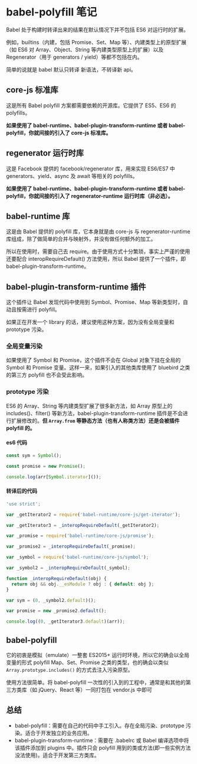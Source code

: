 # babel-polyfill 笔记

Babel 处于构建时转译出来的结果在默认情况下并不包括 ES6 对运行时的扩展。

例如，builtins（内建，包括 Promise、Set、Map 等）、内建类型上的原型扩展（如 ES6 对 Array、Object、String 等内建类型原型上的扩展）以及 Regenerator（用于 generators / yield）等都不包括在内。

简单的说就是 babel 默认只转译 新语法，不转译新 api。

## core-js 标准库

这是所有 Babel polyfill 方案都需要依赖的开源库。它提供了 ES5、ES6 的 polyfills。

**如果使用了 babel-runtime、babel-plugin-transform-runtime 或者 babel-polyfill，你就间接的引入了 core-js 标准库。**

## regenerator 运行时库

这是 Facebook 提供的 facebook/regenerator 库，用来实现 ES6/ES7 中 generators、yield、async 及 await 等相关的 polyfills。

**如果使用了 babel-runtime、babel-plugin-transform-runtime 或者 babel-polyfill，你就间接的引入了 regenerator-runtime 运行时库（非必选）。**

## babel-runtime 库

这是由 Babel 提供的 polyfill 库，它本身就是由 core-js 与 regenerator-runtime 库组成，除了做简单的合并与映射外，并没有做任何额外的加工。

所以在使用时，需要自己去 require。由于使用方式十分繁琐，事实上严谨的使用还要配合 interopRequireDefault() 方法使用，所以 Babel 提供了一个插件，即 babel-plugin-transform-runtime。

## babel-plugin-transform-runtime 插件

这个插件让 Babel 发现代码中使用到 Symbol、Promise、Map 等新类型时，自动且按需进行 polyfill。

如果正在开发一个 library 的话，建议使用这种方案，因为没有全局变量和 prototype 污染。

### 全局变量污染

如果使用了 Symbol 和 Promise，这个插件不会在 Global 对象下挂在全局的 Symbol 和 Promise 变量。这样一来，如果引入的其他类库使用了 bluebird 之类的第三方 polyfill 也不会受此影响。

### prototype 污染

ES6 的 Array、String 等内建类型扩展了很多新方法，如 Array 原型上的 includes()、filter() 等新方法，babel-plugin-transform-runtime 插件是不会进行扩展修改的。**但 `Array.from` 等静态方法（也有人称类方法）还是会被插件 polyfill 的。**

#### es6 代码

```js
const sym = Symbol();

const promise = new Promise();

console.log(arr[Symbol.iterator]());
```

#### 转译后的代码

```js
'use strict';

var _getIterator2 = require('babel-runtime/core-js/get-iterator');

var _getIterator3 = _interopRequireDefault(_getIterator2);

var _promise = require('babel-runtime/core-js/promise');

var _promise2 = _interopRequireDefault(_promise);

var _symbol = require('babel-runtime/core-js/symbol');

var _symbol2 = _interopRequireDefault(_symbol);

function _interopRequireDefault(obj) {
  return obj && obj.__esModule ? obj : { default: obj };
}

var sym = (0, _symbol2.default)();

var promise = new _promise2.default();

console.log((0, _getIterator3.default)(arr));
```

## babel-polyfill

它的初衷是模拟（emulate）一整套 ES2015+ 运行时环境，所以它的确会以全局变量的形式 polyfill Map、Set、Promise 之类的类型，也的确会以类似 `Array.prototype.includes()` 的方式去注入污染原型。

使用方法很简单。将 babel-polyfill 一次性的引入到的工程中，通常是和其他的第三方类库（如 jQuery、React 等）一同打包在 vendor.js 中即可

## 总结

- babel-polyfill：需要在自己的代码中手工引入。存在全局污染、prototype 污染。适合于开发独立的业务应用。
- babel-plugin-transform-runtime：需要在 .babelrc 或 Babel 编译选项中将该插件添加到 plugins 中。插件只会 polyfill 用到的类或方法(即一些实例方法没法使用)。适合于开发第三方类库。
